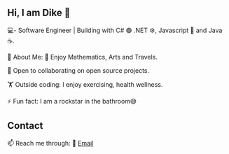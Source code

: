 ## Hi, I am Dike 👋
💻- Software Engineer | Building with C# 🟣 .NET ⚙️, Javascript 📄 and Java☕.

🌱 About Me:
🎯 Enjoy Mathematics, Arts and Travels.

🤝 Open to collaborating on open source projects.

🏋️ Outside coding: I enjoy exercising, health wellness.

⚡ Fun fact: I am a rockstar in the bathroom😅

## Contact
📫 Reach me through:  📧 [Email](dikeox11@gmail.com) 
